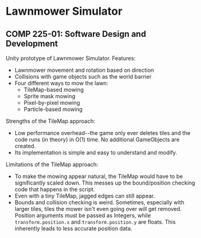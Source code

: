 # Lawnmower Simulator
## COMP 225-01: Software Design and Development

Unity prototype of Lawnmower Simulator. Features:
- Lawnmower movement and rotation based on direction
- Collisions with game objects such as the world barrier
- Four different ways to mow the lawn:
  - TileMap-based mowing
  - Sprite mask mowing
  - Pixel-by-pixel mowing
  - Particle-based mowing
  
Strengths of the TileMap approach:
- Low performance overhead--the game only ever deletes tiles and the code runs (in theory) in O(1) time. No additional GameObjects are created.
- Its implementation is simple and easy to understand and modify.

Limitations of the TileMap approach:
- To make the mowing appear natural, the TileMap would have to be significantly scaled down. This messes up the bound/position checking code that happens in the script. 
- Even with a tiny TileMap, jagged edges can still appear. 
- Bounds and collision checking is weird. Sometimes, especially with larger tiles, tiles the mower isn't even going over will get removed. Position arguments must be passed as Integers, while ```transform.position.x``` and ```transform.position.y``` are floats. This inherently leads to less accurate position data. 
